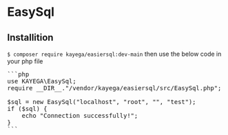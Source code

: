 # EasySql
 
## Installition
```$ composer require kayega/easiersql:dev-main```
then use the below code in your php file
<pre>
```php
use KAYEGA\EasySql;
require __DIR__."/vendor/kayega/easiersql/src/EasySql.php";

$sql = new EasySql("localhost", "root", "", "test");
if ($sql) {
    echo "Connection successfully!";
}
```
